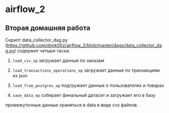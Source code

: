 # airflow_2

## Вторая домашняя работа

Скрипт data_collector_dag.py (https://github.com/dimk00z/airflow_2/blob/master/dags/data_collector_dag.py) содержит четыре таска:

1. `load_csv_op` загружает данные по заказам

2. `load_transactions_operations_op` загружает данные по транзакциям из json

3. `load_from_postgres_op` подгружает данные о пользователях и товарах

4. `save_data_op` собирает финальный датасет и загружает его в базу

промежуточные данные храняться в data в виде cvs файлов.
